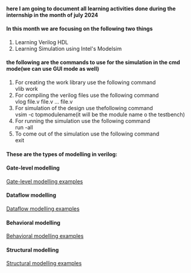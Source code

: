 #### here I am going to document all learning activities done during the internship in the month of july 2024

#### In this month we are focusing on the following two things
<ol>
  <li>Learning Verilog HDL</li>
  <li>Learning Simulation using Intel's Modelsim</li>
</ol>

#### the following are the commands to use for the simulation in the cmd mode(we can use GUI mode as well)

1. For creating the work library use the following command <br>
   vlib work
2. For compiling the verilog files use the following command <br>
   vlog file.v file.v ... file.v
3. For simulation of the design use thefollowing command <br>
    vsim -c topmodulename(it will be the module name o the testbench)
4. For running the simulation use the following command <br>
   run -all
5. To come out of the simulation use the following command <br>
    exit

#### These are the types of modelling in verilog:

#### Gate-level modelling
 [Gate-level modelling examples](https://github.com/rafehkhan0/ieeeHydMentorship/tree/main/julymonth_activities/gate%20modelling)

#### Dataflow modelling
 [Dataflow modelling examples]()

#### Behavioral modelling
 [Behavioral modelling examples]()

#### Structural modelling
 [Structural modelling examples](https://github.com/rafehkhan0/ieeeHydMentorship/tree/main/julymonth_activities/structural%20modelling1)
